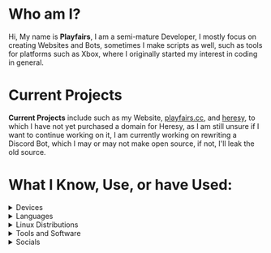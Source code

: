 # Who am I?

  

Hi, My name is **Playfairs**, I am a semi-mature Developer, I mostly focus on creating Websites and Bots, sometimes I make scripts as well, such as tools for platforms such as Xbox, where I originally started my interest in coding in general.


# Current Projects


**Current Projects** include such as my Website, [playfairs.cc](https://playfairs.cc), and [heresy](https://heresy.vercel.app), to which I have not yet purchased a domain for Heresy, as I am still unsure if I want to continue working on it, I am currently working on rewriting a Discord Bot, which I may or may not make open source, if not, I'll leak the old source.


# What I Know, Use, or have Used:

<details><summary>Devices</summary>

- [Mac Mini](https://www.apple.com/shop/buy-mac/mac-mini/apple-m4-chip-with-10-core-cpu-and-10-core-gpu-16gb-memory-256gb)

- [Xbox Series S](https://www.microsoft.com/en-us/d/xbox-series-s/942j774tp9jn?activetab=pivot:overviewtab)

- [iPhone SE 3rd Gen](https://www.apple.com/shop/buy-iphone/iphone-se)

- [Acer Nitro XF3](https://www.acer.com/gb-en/monitors/gaming/nitro-xf3/pdp/UM.HX3EE.S09)

- [HP Laptop 15"](https://www.hp.com/us-en/shop/pdp/hp-laptop-15-fd1073nr)

</details>

<details><summary>Languages</summary>

- Python

- JavaScript

- TypeScript

- Cython

- C

- C++

- Roff

- HTML

</details>

<details><summary>Linux Distributions</summary>

- NixOS

- Debian 12

- Arch

- Kali

- Ubuntu

- Mint

- EndeavourOS

</details>

<details><summary>Tools and Software</summary>

- AnyDesk

- Flameshot

- Goneovim

- Kitty

- Neovim

- Nushell

- Obsidian

- Raycast

- Tailscale

- UTM

- Visual Studio Code

- Windsurf

</details>
  
<details><summary>Socials</summary>

- [TikTok](https://tiktok.com/@playfairs)

- [GitHub](https://github.com/playfairs) (Your already here)

- [YouTube](https://www.youtube.com/@%E3%98%A7)

- [Website](https://playfairs.cc)

- [Discord Server](https://discord.gg/heresy)

</details>
